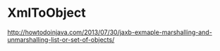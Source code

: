 # XmlToObject
http://howtodoinjava.com/2013/07/30/jaxb-exmaple-marshalling-and-unmarshalling-list-or-set-of-objects/
